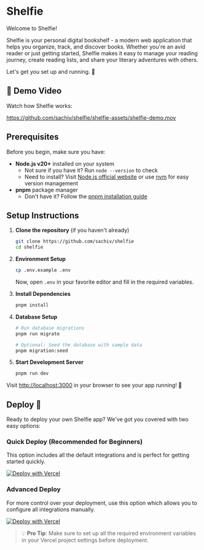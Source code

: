 # Shelfie

Welcome to Shelfie!

Shelfie is your personal digital bookshelf - a modern web application that helps you organize, track, and discover books. Whether you're an avid reader or just getting started, Shelfie makes it easy to manage your reading journey, create reading lists, and share your literary adventures with others.

Let's get you set up and running. 🚀

## 🎥 Demo Video

Watch how Shelfie works:

https://github.com/sachiv/shelfie/shelfie-assets/shelfie-demo.mov

## Prerequisites

Before you begin, make sure you have:

- **Node.js v20+** installed on your system
  - Not sure if you have it? Run `node --version` to check
  - Need to install? Visit [Node.js official website](https://nodejs.org/) or use [nvm](https://github.com/nvm-sh/nvm) for easy version management
- **pnpm** package manager
  - Don't have it? Follow the [pnpm installation guide](https://pnpm.io/installation)

## Setup Instructions

1. **Clone the repository** (if you haven't already)

   ```bash
   git clone https://github.com/sachiv/shelfie
   cd shelfie
   ```

2. **Environment Setup**

   ```bash
   cp .env.example .env
   ```

   Now, open `.env` in your favorite editor and fill in the required variables.

3. **Install Dependencies**

   ```bash
   pnpm install
   ```

4. **Database Setup**

   ```bash
   # Run database migrations
   pnpm run migrate

   # Optional: Seed the database with sample data
   pnpm migration:seed
   ```

5. **Start Development Server**
   ```bash
   pnpm run dev
   ```

Visit [http://localhost:3000](http://localhost:3000) in your browser to see your app running! 🎉

## Deploy 🚀

Ready to deploy your own Shelfie app? We've got you covered with two easy options:

### Quick Deploy (Recommended for Beginners)

This option includes all the default integrations and is perfect for getting started quickly.

[![Deploy with Vercel](https://vercel.com/button)](https://vercel.com/new/clone?repository-url=https%3A%2F%2Fgithub.com%2Fsachiv%2Fshelfie&env=NEXT_PUBLIC_STACK_PROJECT_ID,NEXT_PUBLIC_STACK_PUBLISHABLE_CLIENT_KEY,STACK_SECRET_SERVER_KEY,MONGO_URL&integration-ids=oac_VqOgBHqhEoFTPzGkPd7L0iH6&skippable-integrations=1)

### Advanced Deploy

For more control over your deployment, use this option which allows you to configure all integrations manually.

[![Deploy with Vercel](https://vercel.com/button)](https://vercel.com/new/clone?repository-url=https%3A%2F%2Fgithub.com%2Fsachiv%2Fshelfie&env=NEXT_PUBLIC_STACK_PROJECT_ID,NEXT_PUBLIC_STACK_PUBLISHABLE_CLIENT_KEY,STACK_SECRET_SERVER_KEY,MONGO_URL,POSTGRES_URL,NEXT_PUBLIC_SUPABASE_URL,NEXT_PUBLIC_SUPABASE_ANON_KEY)

> 💡 **Pro Tip**: Make sure to set up all the required environment variables in your Vercel project settings before deployment.
